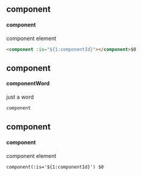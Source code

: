 ## component
#### component
component element
```html
<component :is="${1:componentId}"></component>$0
```

## component
#### componentWord
just a word
```javascript
component
```

## component
#### component
component element
```
component(:is='${1:componentId}') $0
```